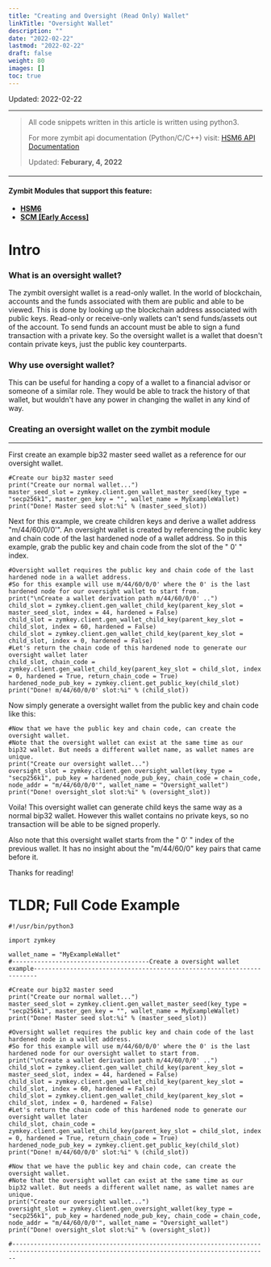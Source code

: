```yaml
---
title: "Creating and Oversight (Read Only) Wallet"
linkTitle: "Oversight Wallet"
description: ""
date: "2022-02-22"
lastmod: "2022-02-22"
draft: false
weight: 80
images: []
toc: true
---
```


Updated: 2022-02-22

------------------

> <span dir="">All code snippets written in this article is written using python3.</span>
>
> <span dir="">For more zymbit api documentation (Python/C/C++) visit:</span> [HSM6 API Documentation](https://docs.zymbit.com/api/)
>
> Updated: **Feburary, 4, 2022**

#### 

---

#### Zymbit Modules that support this feature:

* [**HSM6**](https://www.zymbit.com/hsm6/)
* [**SCM \[Early Access\]**](https://www.zymbit.com/secure-compute-platform/)


# Intro

### What is an oversight wallet?

The zymbit oversight wallet is a read-only wallet. In the world of blockchain, accounts and the funds associated with them are public and able to be viewed. This is done by looking up the blockchain address associated with public keys. Read-only or receive-only wallets can't send funds/assets out of the account. To send funds an account must be able to sign a fund transaction with a private key. So the oversight wallet is a wallet that doesn't contain private keys, just the public key counterparts.

### Why use oversight wallet?

This can be useful for handing a copy of a wallet to a financial advisor or someone of a similar role. They would be able to track the history of that wallet, but wouldn't have any power in changing the wallet in any kind of way.

### Creating an oversight wallet on the zymbit module

---

First create an example bip32 master seed wallet as a reference for our oversight wallet.

```plaintext
#Create our bip32 master seed
print("Create our normal wallet...")
master_seed_slot = zymkey.client.gen_wallet_master_seed(key_type = "secp256k1", master_gen_key = "", wallet_name = MyExampleWallet)
print("Done! Master seed slot:%i" % (master_seed_slot))
```

Next for this example, we create children keys and derive a wallet address "m/44/60/0/0'". An oversight wallet is created by referencing the public key and chain code of the last hardened node of a wallet address. So in this example, grab the public key and chain code from the slot of the " 0' " index.

```
#Oversight wallet requires the public key and chain code of the last hardened node in a wallet address.
#So for this example will use m/44/60/0/0' where the 0' is the last hardened node for our oversight wallet to start from.
print("\nCreate a wallet derivation path m/44/60/0/0' ..")
child_slot = zymkey.client.gen_wallet_child_key(parent_key_slot = master_seed_slot, index = 44, hardened = False)
child_slot = zymkey.client.gen_wallet_child_key(parent_key_slot = child_slot, index = 60, hardened = False)
child_slot = zymkey.client.gen_wallet_child_key(parent_key_slot = child_slot, index = 0, hardened = False)
#Let's return the chain code of this hardened node to generate our oversight wallet later
child_slot, chain_code = zymkey.client.gen_wallet_child_key(parent_key_slot = child_slot, index = 0, hardened = True, return_chain_code = True)
hardened_node_pub_key = zymkey.client.get_public_key(child_slot)
print("Done! m/44/60/0/0' slot:%i" % (child_slot))
```

Now simply generate a oversight wallet from the public key and chain code like this:

```
#Now that we have the public key and chain code, can create the oversight wallet.
#Note that the oversight wallet can exist at the same time as our bip32 wallet. But needs a different wallet name, as wallet names are unique.
print("Create our oversight wallet...")
oversight_slot = zymkey.client.gen_oversight_wallet(key_type = "secp256k1", pub_key = hardened_node_pub_key, chain_code = chain_code, node_addr = "m/44/60/0/0'", wallet_name = "Oversight_wallet")
print("Done! oversight_slot slot:%i" % (oversight_slot))
```

Voila! This oversight wallet can generate child keys the same way as a normal bip32 wallet. However this wallet contains no private keys, so no transaction will be able to be signed properly. 

Also note that this oversight wallet starts from the " 0' " index of the previous wallet. It has no insight about the "m/44/60/0" key pairs that came before it.

Thanks for reading!

# TLDR; Full Code Example

```plaintext
#!/usr/bin/python3

import zymkey

wallet_name = "MyExampleWallet"
#--------------------------------------Create a oversight wallet example-----------------------------------------------------------------------

#Create our bip32 master seed
print("Create our normal wallet...")
master_seed_slot = zymkey.client.gen_wallet_master_seed(key_type = "secp256k1", master_gen_key = "", wallet_name = MyExampleWallet)
print("Done! Master seed slot:%i" % (master_seed_slot))

#Oversight wallet requires the public key and chain code of the last hardened node in a wallet address.
#So for this example will use m/44/60/0/0' where the 0' is the last hardened node for our oversight wallet to start from.
print("\nCreate a wallet derivation path m/44/60/0/0' ..")
child_slot = zymkey.client.gen_wallet_child_key(parent_key_slot = master_seed_slot, index = 44, hardened = False)
child_slot = zymkey.client.gen_wallet_child_key(parent_key_slot = child_slot, index = 60, hardened = False)
child_slot = zymkey.client.gen_wallet_child_key(parent_key_slot = child_slot, index = 0, hardened = False)
#Let's return the chain code of this hardened node to generate our oversight wallet later
child_slot, chain_code = zymkey.client.gen_wallet_child_key(parent_key_slot = child_slot, index = 0, hardened = True, return_chain_code = True)
hardened_node_pub_key = zymkey.client.get_public_key(child_slot)
print("Done! m/44/60/0/0' slot:%i" % (child_slot))

#Now that we have the public key and chain code, can create the oversight wallet.
#Note that the oversight wallet can exist at the same time as our bip32 wallet. But needs a different wallet name, as wallet names are unique.
print("Create our oversight wallet...")
oversight_slot = zymkey.client.gen_oversight_wallet(key_type = "secp256k1", pub_key = hardened_node_pub_key, chain_code = chain_code, node_addr = "m/44/60/0/0'", wallet_name = "Oversight_wallet")
print("Done! oversight_slot slot:%i" % (oversight_slot))

#---------------------------------------------------------------------------------------------------------------------------------------------
```
